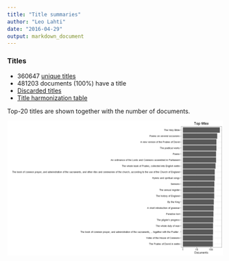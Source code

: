 ```yaml
---
title: "Title summaries"
author: "Leo Lahti"
date: "2016-04-29"
output: markdown_document
---
```



### Titles

 * 360647 [unique titles](output.tables/title_accepted.csv)
 * 481203 documents (100%) have a title
 * [Discarded titles](output.tables/title_discarded.csv)
 * [Title harmonization table](output.tables/title_conversion_nontrivial.csv)

Top-20 titles are shown together with the number of documents.

![plot of chunk summarytitle](figure/summarytitle-1.png)

